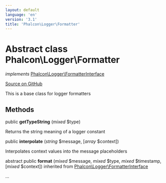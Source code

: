 ```yaml
---
layout: default
language: 'en'
version: '3.1'
title: 'Phalcon\Logger\Formatter'
---
```

# Abstract class **Phalcon\Logger\Formatter**

*implements* [Phalcon\Logger\FormatterInterface](/3.1/en/api/Phalcon_Logger_FormatterInterface)

<a href="https://github.com/phalcon/cphalcon/tree/v3.1.0/phalcon/logger/formatter.zep" class="btn btn-default btn-sm">Source on GitHub</a>

This is a base class for logger formatters


## Methods
public  **getTypeString** (*mixed* $type)

Returns the string meaning of a logger constant



public  **interpolate** (*string* $message, [*array* $context])

Interpolates context values into the message placeholders



abstract public  **format** (*mixed* $message, *mixed* $type, *mixed* $timestamp, [*mixed* $context]) inherited from [Phalcon\Logger\FormatterInterface](/3.1/en/api/Phalcon_Logger_FormatterInterface)

...


